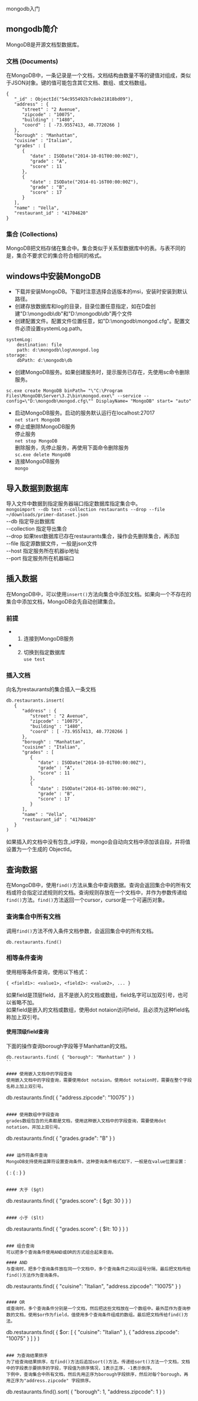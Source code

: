 mongodb入门

## mongodb简介
MongoDB是开源文档型数据库。

### 文档 (Documents)
在MongoDB中，一条记录是一个文档，文档结构由数量不等的键值对组成，类似于JSON对象。键的值可能包含其它文档、数组、或文档数组。
```
{
   "_id" : ObjectId("54c955492b7c8eb21818bd09"),
   "address" : {
      "street" : "2 Avenue",
      "zipcode" : "10075",
      "building" : "1480",
      "coord" : [ -73.9557413, 40.7720266 ]
   },
   "borough" : "Manhattan",
   "cuisine" : "Italian",
   "grades" : [
      {
         "date" : ISODate("2014-10-01T00:00:00Z"),
         "grade" : "A",
         "score" : 11
      },
      {
         "date" : ISODate("2014-01-16T00:00:00Z"),
         "grade" : "B",
         "score" : 17
      }
   ],
   "name" : "Vella",
   "restaurant_id" : "41704620"
}
```

### 集合 (Collections)
MongoDB把文档存储在集合中。集合类似于关系型数据库中的表。与表不同的是，集合不要求它的集合符合相同的格式。

## windows中安装MongoDB
- 下载并安装MongoDB。下载时注意选择合适版本的msi，安装时安装到默认路径。
- 创建存放数据库和log的目录，目录位置任意指定，如在D盘创建"D:\mongodb\db"和"D:\mongodb\db"两个文件
- 创建配置文件。配置文件位置任意，如"D:\mongodb\mongod.cfg"。配置文件必须设置systemLog.path。
```
systemLog:
    destination: file
    path: d:\mongodb\log\mongod.log
storage:
    dbPath: d:\mongodb\db
```
- 创建MongoDB服务。如果创建服务时，提示服务已存在，先使用sc命令删除服务。
```
sc.exe create MongoDB binPath= "\"C:\Program Files\MongoDB\Server\3.2\bin\mongod.exe\" --service --config=\"D:\mongodb\mongod.cfg\"" DisplayName= "MongoDB" start= "auto"
```
- 启动MongoDB服务。启动的服务默认运行在localhost:27017   
`net start MongoDB`
- 停止或删除MongoDB服务   
停止服务   
`net stop MongoDB`   
删除服务，先停止服务，再使用下面命令删除服务   
`sc.exe delete MongoDB`   
- 连接MongoDB服务   
`mongo`

## 导入数据到数据库
导入文件中数据到指定服务器端口指定数据库指定集合中。   
`mongoimport --db test --collection restaurants --drop --file ~/downloads/primer-dataset.json`   
--db 指定导出数据库   
--collection 指定导出集合   
--drop 如果test数据库已存在restaurants集合，操作会先删除集合，再添加   
--file 指定源数据文件，一般是json文件   
--host 指定服务所在机器ip地址   
--port 指定服务所在机器端口   

## 插入数据
在MongoDB中，可以使用`insert()`方法向集合中添加文档。如果向一个不存在的集合中添加文档，MongoDB会先自动创建集合。

### 前提
- 1. 连接到MongoDB服务
- 2. 切换到指定数据库   
`use test`

### 插入文档
向名为restaurants的集合插入一条文档
```
db.restaurants.insert(
   {
      "address" : {
         "street" : "2 Avenue",
         "zipcode" : "10075",
         "building" : "1480",
         "coord" : [ -73.9557413, 40.7720266 ]
      },
      "borough" : "Manhattan",
      "cuisine" : "Italian",
      "grades" : [
         {
            "date" : ISODate("2014-10-01T00:00:00Z"),
            "grade" : "A",
            "score" : 11
         },
         {
            "date" : ISODate("2014-01-16T00:00:00Z"),
            "grade" : "B",
            "score" : 17
         }
      ],
      "name" : "Vella",
      "restaurant_id" : "41704620"
   }
)
```
如果插入的文档中没有包含_id字段，mongo会自动向文档中添加该自段，并将值设置为一个生成的 ObjectId。

## 查询数据
在MongoDB中，使用`find()`方法从集合中查询数据。查询会返回集合中的所有文档或符合指定过滤规则的文档。查询规则存放在一个文档中，并作为参数传递给`find()`方法。`find()`方法返回一个cursor，cursor是一个可遍历对象。

### 查询集合中所有文档
调用`find()`方法不传入条件文档参数，会返回集合中的所有文档。
```
db.restaurants.find()
```

### 相等条件查询
使用相等条件查询，使用以下格式：
```
{ <field1>: <value1>, <field2>: <value2>, ... }
```
如果field是顶层field，且不是嵌入的文档或数组，field名字可以加双引号，也可以省略不加。   
如果field是嵌入的文档或数组，使用dot notaion访问field，且必须为这种field名称加上双引号。

#### 使用顶级field查询
下面的操作查询borough字段等于Manhattan的文档。   
```
db.restaurants.find( { "borough": "Manhattan" } )
``

#### 使用嵌入文档中的字段查询
使用嵌入文档中的字段查询，需要使用dot notaion。使用dot notaion时，需要在整个字段名称上加上双引号。
```
db.restaurants.find( { "address.zipcode": "10075" } )
```

#### 使用数组中字段查询
grades数组包含的元素都是文档，使用这种嵌入文档中的字段查询，需要使用dot notation，并加上双引号。
```
db.restaurants.find( { "grades.grade": "B" } )
```

### 运作符条件查询
MongoDB支持使用运算符设置查询条件。这种查询条件格式如下，一般是在value位置设置：
```
{ <field1>: { <operator1>: <value1> } }
```

#### 大于 ($gt)
```
db.restaurants.find( { "grades.score": { $gt: 30 } } )
```

#### 小于 ($lt)
```
db.restaurants.find( { "grades.score": { $lt: 10 } } )
```

### 组合查询
可以把多个查询条件使用AND或OR的方式组合起来查询。

#### AND
与查询时，把多个查询条件放在同一个文档中，多个查询条件之间以逗号分隔，最后把文档传给find()方法作为查询条件。
```
db.restaurants.find( { "cuisine": "Italian", "address.zipcode": "10075" } )
```

#### OR
或查询时。多个查询条件分别是一个文档，然后把这些文档放在一个数组中。最外层作为查询参数的文档，使用$or作为field，值使用多个查询条件组成的数组。最后把文档传给find()方法。
```
db.restaurants.find(
   { $or: [ { "cuisine": "Italian" }, { "address.zipcode": "10075" } ] }
)
```

### 为查询结果排序
为了给查询结果排序，在find()方法后追加sort()方法。传递给sort()方法一个文档，文档中的字段表示要排序的字段，字段值为排序情况，1表示正序，-1表示倒序。   
下例中，查询集合中所有文档，然后先用正序为borough字段排序，然后对每个borough，再用正序为"address.zipcode" 字段排序。
```
db.restaurants.find().sort( { "borough": 1, "address.zipcode": 1 } )
```
